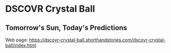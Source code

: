 # DSCOVR Crystal Ball
## Tomorrow's Sun, Today's Predictions
Web page: https://dscovr-crystal-ball.shorthandstories.com/dscovr-crystal-ball/index.html
